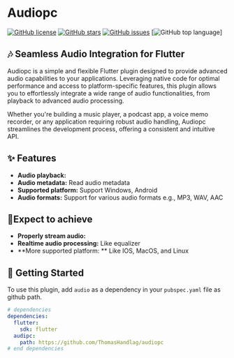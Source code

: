 # Audiopc

[![GitHub license](https://img.shields.io/github/license/ThomasHandlag/audiopc?style=flat-square)](https://github.com/ThomasHandlag/audiopc/blob/main/LICENSE)
[![GitHub stars](https://img.shields.io/github/stars/ThomasHandlag/audiopc?style=flat-square)](https://github.com/ThomasHandlag/audiopc/stargazers)
[![GitHub issues](https://img.shields.io/github/issues/ThomasHandlag/audiopc?style=flat-square)](https://github.com/ThomasHandlag/audiopc/issues)
[![GitHub top language](https://img.shields.io/github/languages/top/ThomasHandlag/audiopc)]

## 🎶 Seamless Audio Integration for Flutter

Audiopc is a simple and flexible Flutter plugin designed to provide advanced audio capabilities to your applications. Leveraging native code for optimal performance and access to platform-specific features, this plugin allows you to effortlessly integrate a wide range of audio functionalities, from playback to advanced audio processing.

Whether you're building a music player, a podcast app, a voice memo recorder, or any application requiring robust audio handling, Audiopc streamlines the development process, offering a consistent and intuitive API.

## ✨ Features

- **Audio playback:**
- **Audio metadata:** Read audio metadata
- **Supported platform:** Support Windows, Android
- **Audio formats:** Support for various audio formats e.g., MP3, WAV, AAC

## 🚧Expect to achieve

- **Properly stream audio:**
- **Realtime audio processing:** Like equalizer
- **More supported platform: ** Like IOS, MacOS, and Linux

## 🚀 Getting Started

To use this plugin, add `audio` as a dependency in your `pubspec.yaml` file as github path.

```yaml
# dependencies
dependencies:
  flutter:
    sdk: flutter
  audipc:
    path: https://github.com/ThomasHandlag/audiopc
# end dependencies
```
